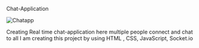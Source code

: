 Chat-Application



![Chatapp](https://github.com/ankitanjana23/Chat-Application/assets/136179445/9f22a67f-2633-46fc-ba13-918ae012fd7d)



Creating Real time chat-application here multiple people connect and chat to all I am creating this project by using HTML , CSS, JavaScript, Socket.io
